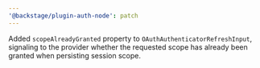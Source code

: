 ```yaml
---
'@backstage/plugin-auth-node': patch
---
```


Added `scopeAlreadyGranted` property to `OAuthAuthenticatorRefreshInput`, signaling to the provider whether the requested scope has already been granted when persisting session scope.
